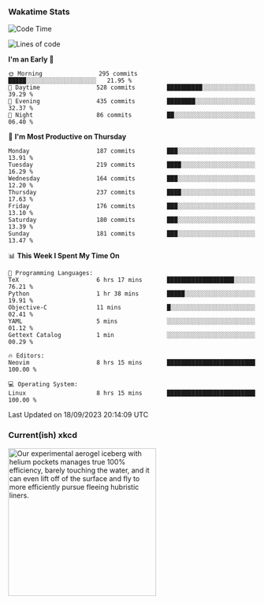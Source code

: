### Wakatime Stats
<!--START_SECTION:waka-->
![Code Time](http://img.shields.io/badge/Code%20Time-1%2C957%20hrs%208%20mins-blue)

![Lines of code](https://img.shields.io/badge/From%20Hello%20World%20I%27ve%20Written-815.6%20thousand%20lines%20of%20code-blue)

**I'm an Early 🐤** 

```text
🌞 Morning                295 commits         █████░░░░░░░░░░░░░░░░░░░░   21.95 % 
🌆 Daytime                528 commits         ██████████░░░░░░░░░░░░░░░   39.29 % 
🌃 Evening                435 commits         ████████░░░░░░░░░░░░░░░░░   32.37 % 
🌙 Night                  86 commits          ██░░░░░░░░░░░░░░░░░░░░░░░   06.40 % 
```
📅 **I'm Most Productive on Thursday** 

```text
Monday                   187 commits         ███░░░░░░░░░░░░░░░░░░░░░░   13.91 % 
Tuesday                  219 commits         ████░░░░░░░░░░░░░░░░░░░░░   16.29 % 
Wednesday                164 commits         ███░░░░░░░░░░░░░░░░░░░░░░   12.20 % 
Thursday                 237 commits         ████░░░░░░░░░░░░░░░░░░░░░   17.63 % 
Friday                   176 commits         ███░░░░░░░░░░░░░░░░░░░░░░   13.10 % 
Saturday                 180 commits         ███░░░░░░░░░░░░░░░░░░░░░░   13.39 % 
Sunday                   181 commits         ███░░░░░░░░░░░░░░░░░░░░░░   13.47 % 
```


📊 **This Week I Spent My Time On** 

```text
💬 Programming Languages: 
TeX                      6 hrs 17 mins       ███████████████████░░░░░░   76.21 % 
Python                   1 hr 38 mins        █████░░░░░░░░░░░░░░░░░░░░   19.91 % 
Objective-C              11 mins             █░░░░░░░░░░░░░░░░░░░░░░░░   02.41 % 
YAML                     5 mins              ░░░░░░░░░░░░░░░░░░░░░░░░░   01.12 % 
Gettext Catalog          1 min               ░░░░░░░░░░░░░░░░░░░░░░░░░   00.29 % 

🔥 Editors: 
Neovim                   8 hrs 15 mins       █████████████████████████   100.00 % 

💻 Operating System: 
Linux                    8 hrs 15 mins       █████████████████████████   100.00 % 
```


 Last Updated on 18/09/2023 20:14:09 UTC
<!--END_SECTION:waka-->

### Current(ish) xkcd
<a id="xkcd-a" title="Our experimental aerogel iceberg with helium pockets manages true 100% efficiency, barely touching the water, and it can even lift off of the surface and fly to more efficiently pursue fleeing hubristic liners." href="https://www.xkcd.com" target="_blank">
        <img align="center" id="xkcd-img" src="https://imgs.xkcd.com/comics/iceberg_efficiency.png" alt="Our experimental aerogel iceberg with helium pockets manages true 100% efficiency, barely touching the water, and it can even lift off of the surface and fly to more efficiently pursue fleeing hubristic liners." height=300 />
</a>
